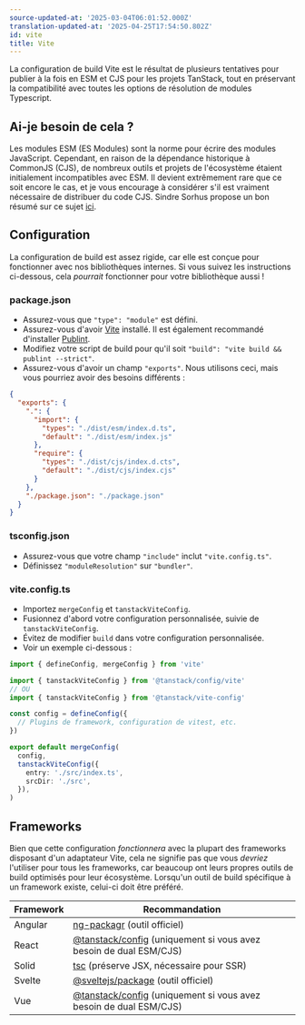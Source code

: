 ```yaml
---
source-updated-at: '2025-03-04T06:01:52.000Z'
translation-updated-at: '2025-04-25T17:54:50.802Z'
id: vite
title: Vite
---
```

La configuration de build Vite est le résultat de plusieurs tentatives pour publier à la fois en ESM et CJS pour les projets TanStack, tout en préservant la compatibilité avec toutes les options de résolution de modules Typescript.

## Ai-je besoin de cela ?

Les modules ESM (ES Modules) sont la norme pour écrire des modules JavaScript. Cependant, en raison de la dépendance historique à CommonJS (CJS), de nombreux outils et projets de l'écosystème étaient initialement incompatibles avec ESM. Il devient extrêmement rare que ce soit encore le cas, et je vous encourage à considérer s'il est vraiment nécessaire de distribuer du code CJS. Sindre Sorhus propose un bon résumé sur ce sujet [ici](https://gist.github.com/sindresorhus/a39789f98801d908bbc7ff3ecc99d99c).

## Configuration

La configuration de build est assez rigide, car elle est conçue pour fonctionner avec nos bibliothèques internes. Si vous suivez les instructions ci-dessous, cela _pourrait_ fonctionner pour votre bibliothèque aussi !

### package.json

- Assurez-vous que `"type": "module"` est défini.
- Assurez-vous d'avoir [Vite](https://www.npmjs.com/package/vite) installé. Il est également recommandé d'installer [Publint](https://www.npmjs.com/package/publint).
- Modifiez votre script de build pour qu'il soit `"build": "vite build && publint --strict"`.
- Assurez-vous d'avoir un champ `"exports"`. Nous utilisons ceci, mais vous pourriez avoir des besoins différents :

```json
{
  "exports": {
    ".": {
      "import": {
        "types": "./dist/esm/index.d.ts",
        "default": "./dist/esm/index.js"
      },
      "require": {
        "types": "./dist/cjs/index.d.cts",
        "default": "./dist/cjs/index.cjs"
      }
    },
    "./package.json": "./package.json"
  }
}
```

### tsconfig.json

- Assurez-vous que votre champ `"include"` inclut `"vite.config.ts"`.
- Définissez `"moduleResolution"` sur `"bundler"`.

### vite.config.ts

- Importez `mergeConfig` et `tanstackViteConfig`.
- Fusionnez d'abord votre configuration personnalisée, suivie de `tanstackViteConfig`.
- Évitez de modifier `build` dans votre configuration personnalisée.
- Voir un exemple ci-dessous :

```ts
import { defineConfig, mergeConfig } from 'vite'

import { tanstackViteConfig } from '@tanstack/config/vite'
// OU
import { tanstackViteConfig } from '@tanstack/vite-config'

const config = defineConfig({
  // Plugins de framework, configuration de vitest, etc.
})

export default mergeConfig(
  config,
  tanstackViteConfig({
    entry: './src/index.ts',
    srcDir: './src',
  }),
)
```

## Frameworks

Bien que cette configuration _fonctionnera_ avec la plupart des frameworks disposant d'un adaptateur Vite, cela ne signifie pas que vous _devriez_ l'utiliser pour tous les frameworks, car beaucoup ont leurs propres outils de build optimisés pour leur écosystème. Lorsqu'un outil de build spécifique à un framework existe, celui-ci doit être préféré.

| Framework | Recommandation                                                                                     |
| --------- | -------------------------------------------------------------------------------------------------- |
| Angular   | [ng-packagr](https://www.npmjs.com/package/ng-packagr) (outil officiel)                             |
| React     | [@tanstack/config](https://www.npmjs.com/package/@tanstack/config) (uniquement si vous avez besoin de dual ESM/CJS) |
| Solid     | [tsc](https://www.npmjs.com/package/typescript) (préserve JSX, nécessaire pour SSR)                 |
| Svelte    | [@sveltejs/package](https://www.npmjs.com/package/@sveltejs/package) (outil officiel)               |
| Vue       | [@tanstack/config](https://www.npmjs.com/package/@tanstack/config) (uniquement si vous avez besoin de dual ESM/CJS) |
